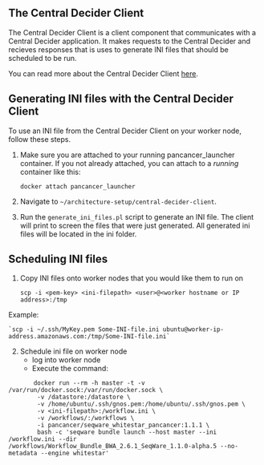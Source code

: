 ## The Central Decider Client

The Central Decider Client is a client component that communicates with a Central Decider application. It makes requests to the Central Decider and recieves responses that is uses to generate INI files that should be scheduled to be run. 

You can read more about the Central Decider Client [here](https://github.com/ICGC-TCGA-PanCancer/central-decider-client/blob/develop/README.md#central-decider-client).

## Generating INI files with the Central Decider Client
To use an INI file from the Central Decider Client on your worker node, follow these steps.

1. Make sure you are attached to your running pancancer_launcher container. If you not already attached, you can attach to a *running* container like this:

    ```docker attach pancancer_launcher```

2. Navigate to `~/architecture-setup/central-decider-client`.
3. Run the `generate_ini_files.pl` script to generate an INI file. The client will print to screen the files that were just generated. All generated ini files will be located in the ini folder. 

## Scheduling INI files
1. Copy INI files onto worker nodes that you would like them to run on 
    
    `scp -i <pem-key> <ini-filepath> <user>@<worker hostname or IP address>:/tmp`

Example:

    `scp -i ~/.ssh/MyKey.pem Some-INI-file.ini ubuntu@worker-ip-address.amazonaws.com:/tmp/Some-INI-file.ini`

2. Schedule ini file on worker node
    -  log into worker node
    - Execute the command:

```
       docker run --rm -h master -t -v /var/run/docker.sock:/var/run/docker.sock \
        -v /datastore:/datastore \
        -v /home/ubuntu/.ssh/gnos.pem:/home/ubuntu/.ssh/gnos.pem \
        -v <ini-filepath>:/workflow.ini \
        -v /workflows/:/workflows \
        -i pancancer/seqware_whitestar_pancancer:1.1.1 \
        bash -c 'seqware bundle launch --host master --ini /workflow.ini --dir /workflows/Workflow_Bundle_BWA_2.6.1_SeqWare_1.1.0-alpha.5 --no-metadata --engine whitestar'
```
